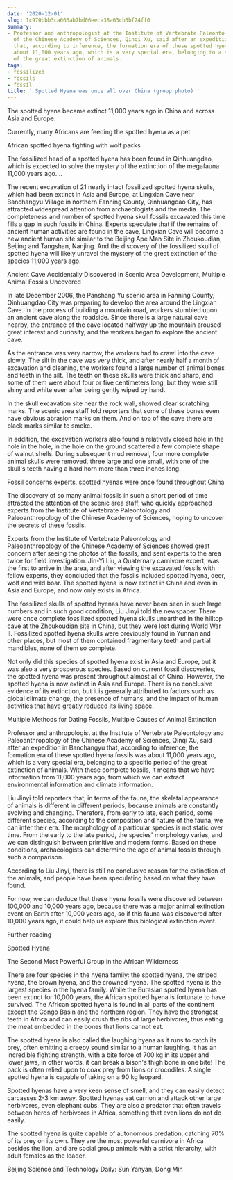 ```yaml
---
date: '2020-12-01'
slug: 1c970bbb3ca666ab7bd06eeca38a63cb5bf24ff0
summary:
- Professor and anthropologist at the Institute of Vertebrate Paleontology and Paleoanthropology
  of the Chinese Academy of Sciences, Qinqi Xu, said after an expedition in Banchangyu
  that, according to inference, the formation era of these spotted hyena fossils was
  about 11,000 years ago, which is a very special era, belonging to a specific period
  of the great extinction of animals.
tags:
- fossilized
- fossils
- fossil
title: ' Spotted Hyena was once all over China (group photo) '
---
```


   
The spotted hyena became extinct 11,000 years ago in China and across Asia and Europe.

  
Currently, many Africans are feeding the spotted hyena as a pet.

  
African spotted hyena fighting with wolf packs

The fossilized head of a spotted hyena has been found in Qinhuangdao, which is expected to solve the mystery of the extinction of the megafauna 11,000 years ago....  
  
The recent excavation of 21 nearly intact fossilized spotted hyena skulls, which had been extinct in Asia and Europe, at Lingxian Cave near Banchangyu Village in northern Fanning County, Qinhuangdao City, has attracted widespread attention from archaeologists and the media. The completeness and number of spotted hyena skull fossils excavated this time fills a gap in such fossils in China. Experts speculate that if the remains of ancient human activities are found in the cave, Lingxian Cave will become a new ancient human site similar to the Beijing Ape Man Site in Zhoukoudian, Beijing and Tangshan, Nanjing. And the discovery of the fossilized skull of spotted hyena will likely unravel the mystery of the great extinction of the species 11,000 years ago.  
  

Ancient Cave Accidentally Discovered in Scenic Area Development, Multiple Animal Fossils Uncovered  
  
In late December 2006, the Panshang Yu scenic area in Fanning County, Qinhuangdao City was preparing to develop the area around the Lingxian Cave. In the process of building a mountain road, workers stumbled upon an ancient cave along the roadside. Since there is a large natural cave nearby, the entrance of the cave located halfway up the mountain aroused great interest and curiosity, and the workers began to explore the ancient cave.  
  
As the entrance was very narrow, the workers had to crawl into the cave slowly. The silt in the cave was very thick, and after nearly half a month of excavation and cleaning, the workers found a large number of animal bones and teeth in the silt. The teeth on these skulls were thick and sharp, and some of them were about four or five centimeters long, but they were still shiny and white even after being gently wiped by hand.  
  
In the skull excavation site near the rock wall, showed clear scratching marks. The scenic area staff told reporters that some of these bones even have obvious abrasion marks on them. And on top of the cave there are black marks similar to smoke.  
  
In addition, the excavation workers also found a relatively closed hole in the hole in the hole, in the hole on the ground scattered a few complete shape of walnut shells. During subsequent mud removal, four more complete animal skulls were removed, three large and one small, with one of the skull's teeth having a hard horn more than three inches long.  
  
Fossil concerns experts, spotted hyenas were once found throughout China  
  
The discovery of so many animal fossils in such a short period of time attracted the attention of the scenic area staff, who quickly approached experts from the Institute of Vertebrate Paleontology and Paleoanthropology of the Chinese Academy of Sciences, hoping to uncover the secrets of these fossils.  
  
Experts from the Institute of Vertebrate Paleontology and Paleoanthropology of the Chinese Academy of Sciences showed great concern after seeing the photos of the fossils, and sent experts to the area twice for field investigation. Jin-Yi Liu, a Quaternary carnivore expert, was the first to arrive in the area, and after viewing the excavated fossils with fellow experts, they concluded that the fossils included spotted hyena, deer, wolf and wild boar. The spotted hyena is now extinct in China and even in Asia and Europe, and now only exists in Africa.  
  
The fossilized skulls of spotted hyenas have never been seen in such large numbers and in such good condition, Liu Jinyi told the newspaper. There were once complete fossilized spotted hyena skulls unearthed in the hilltop cave at the Zhoukoudian site in China, but they were lost during World War II. Fossilized spotted hyena skulls were previously found in Yunnan and other places, but most of them contained fragmentary teeth and partial mandibles, none of them so complete.  
  
Not only did this species of spotted hyena exist in Asia and Europe, but it was also a very prosperous species. Based on current fossil discoveries, the spotted hyena was present throughout almost all of China. However, the spotted hyena is now extinct in Asia and Europe. There is no conclusive evidence of its extinction, but it is generally attributed to factors such as global climate change, the presence of humans, and the impact of human activities that have greatly reduced its living space.  
  
Multiple Methods for Dating Fossils, Multiple Causes of Animal Extinction  
  
Professor and anthropologist at the Institute of Vertebrate Paleontology and Paleoanthropology of the Chinese Academy of Sciences, Qinqi Xu, said after an expedition in Banchangyu that, according to inference, the formation era of these spotted hyena fossils was about 11,000 years ago, which is a very special era, belonging to a specific period of the great extinction of animals. With these complete fossils, it means that we have information from 11,000 years ago, from which we can extract environmental information and climate information.  
  
Liu Jinyi told reporters that, in terms of the fauna, the skeletal appearance of animals is different in different periods, because animals are constantly evolving and changing. Therefore, from early to late, each period, some different species, according to the composition and nature of the fauna, we can infer their era. The morphology of a particular species is not static over time. From the early to the late period, the species' morphology varies, and we can distinguish between primitive and modern forms. Based on these conditions, archaeologists can determine the age of animal fossils through such a comparison.

According to Liu Jinyi, there is still no conclusive reason for the extinction of the animals, and people have been speculating based on what they have found.  
  

For now, we can deduce that these hyena fossils were discovered between 100,000 and 10,000 years ago, because there was a major animal extinction event on Earth after 10,000 years ago, so if this fauna was discovered after 10,000 years ago, it could help us explore this biological extinction event.  
  
Further reading  
  
Spotted Hyena  
  
The Second Most Powerful Group in the African Wilderness  
  
There are four species in the hyena family: the spotted hyena, the striped hyena, the brown hyena, and the crowned hyena. The spotted hyena is the largest species in the hyena family. While the Eurasian spotted hyena has been extinct for 10,000 years, the African spotted hyena is fortunate to have survived. The African spotted hyena is found in all parts of the continent except the Congo Basin and the northern region. They have the strongest teeth in Africa and can easily crush the ribs of large herbivores, thus eating the meat embedded in the bones that lions cannot eat.  
  
The spotted hyena is also called the laughing hyena as it runs to catch its prey, often emitting a creepy sound similar to a human laughing. It has an incredible fighting strength, with a bite force of 700 kg in its upper and lower jaws, in other words, it can break a bison's thigh bone in one bite! The pack is often relied upon to coax prey from lions or crocodiles. A single spotted hyena is capable of taking on a 90 kg leopard.  
  
Spotted hyenas have a very keen sense of smell, and they can easily detect carcasses 2-3 km away. Spotted hyenas eat carrion and attack other large herbivores, even elephant cubs. They are also a predator that often travels between herds of herbivores in Africa, something that even lions do not do easily.  
  
The spotted hyena is quite capable of autonomous predation, catching 70% of its prey on its own. They are the most powerful carnivore in Africa besides the lion, and are social group animals with a strict hierarchy, with adult females as the leader.  
  
Beijing Science and Technology Daily: Sun Yanyan, Dong Min

 
        